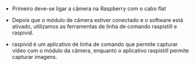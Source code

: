 * Primeiro deve-se ligar a câmera na Raspberry com o cabo flat

* Depois que o módulo de câmera estiver conectado e o software está ativado, utilizamos as ferramentas de linha de comando raspistill e raspivid. 

* raspivid é um aplicativo de linha de comando que permite capturar vídeo com o módulo da câmera, enquanto o aplicativo raspistill permite capturar imagens.

